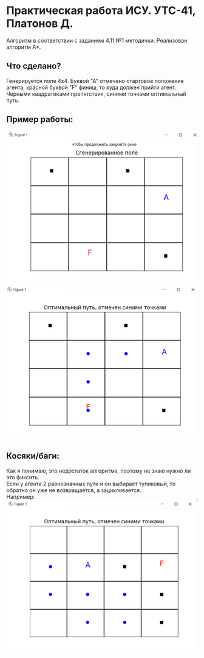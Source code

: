 # Практическая работа ИСУ. УТС-41, Платонов Д.
Алгоритм в соответствии с заданием 4.11 №1 методички. Реализован алгоритм A*.  
## Что сделано?
Генерируется поле 4x4. Буквой "А" отмечено стартовое положение агента, красной буквой "F" финиш, то куда должен прийти агент. Черными квадратиками препятствия, синими точками оптимальный путь.
## Пример работы:
<img src="images/пример1.png" alt="пример1">
<img src="images/пример1решенный.png" alt="пример1решенный">

## Косяки/баги:
Как я понимаю, это недостаток алгоритма, поэтому не знаю нужно ли это фиксить.  
Если у агента 2 равнозначных пути и он выбирает тупиковый, то обратно он уже не возвращается, а зацикливается.  
Например:  
<img src="images/примербага.png" alt="примербага">
